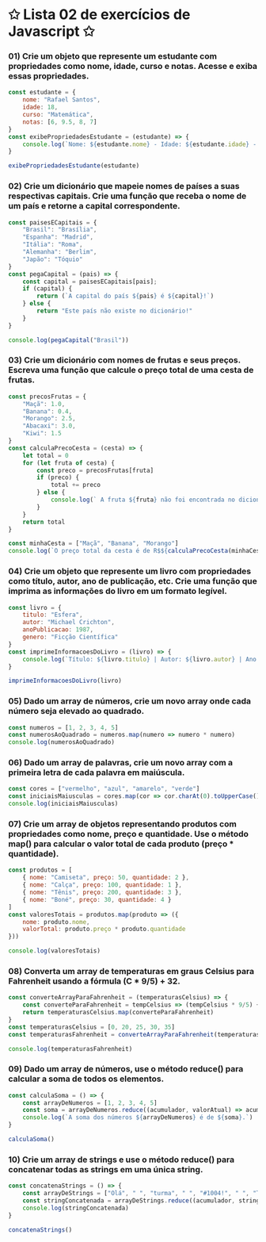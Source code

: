 # ✩ Lista 02 de exercícios de Javascript ✩
### 01) Crie um objeto que represente um estudante com propriedades como nome, idade, curso e notas. Acesse e exiba essas propriedades.
````javascript
const estudante = {
    nome: "Rafael Santos",
    idade: 18,
    curso: "Matemática",
    notas: [6, 9.5, 8, 7]
}
const exibePropriedadesEstudante = (estudante) => {
    console.log(`Nome: ${estudante.nome} - Idade: ${estudante.idade} - Curso: ${estudante.curso} - Notas: ${estudante.notas.join(", ")}`)
}

exibePropriedadesEstudante(estudante)
````

### 02) Crie um dicionário que mapeie nomes de países a suas respectivas capitais. Crie uma função que receba o nome de um país e retorne a capital correspondente.
````javascript
const paisesECapitais = {
    "Brasil": "Brasília",
    "Espanha": "Madrid",
    "Itália": "Roma",
    "Alemanha": "Berlim",
    "Japão": "Tóquio"
}
const pegaCapital = (pais) => {
    const capital = paisesECapitais[pais];
    if (capital) {
        return (`A capital do país ${pais} é ${capital}!`)
    } else {
        return "Este país não existe no dicionário!"
    }
}

console.log(pegaCapital("Brasil"))
````

### 03) Crie um dicionário com nomes de frutas e seus preços. Escreva uma função que calcule o preço total de uma cesta de frutas.
````javascript
const precosFrutas = {
    "Maçã": 1.0,
    "Banana": 0.4,
    "Morango": 2.5,
    "Abacaxi": 3.0,
    "Kiwi": 1.5
}
const calculaPrecoCesta = (cesta) => {
    let total = 0
    for (let fruta of cesta) {
        const preco = precosFrutas[fruta]
        if (preco) {
            total += preco
        } else {
            console.log(` A fruta ${fruta} não foi encontrada no dicionário!`)
        }
    }
    return total
}

const minhaCesta = ["Maçã", "Banana", "Morango"]
console.log(`O preço total da cesta é de R$${calculaPrecoCesta(minhaCesta).toFixed(2)}.`)
````

### 04) Crie um objeto que represente um livro com propriedades como título, autor, ano de publicação, etc. Crie uma função que imprima as informações do livro em um formato legível.
````javascript
const livro = {
    titulo: "Esfera",
    autor: "Michael Crichton",
    anoPublicacao: 1987,
    genero: "Ficção Científica"
}
const imprimeInformacoesDoLivro = (livro) => {
    console.log(`Título: ${livro.titulo} | Autor: ${livro.autor} | Ano de Publicação: ${livro.anoPublicacao} | Gênero: ${livro.genero}`)
}

imprimeInformacoesDoLivro(livro)
````

### 05) Dado um array de números, crie um novo array onde cada número seja elevado ao quadrado.
````javascript
const numeros = [1, 2, 3, 4, 5]
const numerosAoQuadrado = numeros.map(numero => numero * numero)
console.log(numerosAoQuadrado)
````

### 06) Dado um array de palavras, crie um novo array com a primeira letra de cada palavra em maiúscula.
````javascript
const cores = ["vermelho", "azul", "amarelo", "verde"]
const iniciaisMaiusculas = cores.map(cor => cor.charAt(0).toUpperCase() + cor.slice(1))
console.log(iniciaisMaiusculas)
````

### 07) Crie um array de objetos representando produtos com propriedades como nome, preço e quantidade. Use o método map() para calcular o valor total de cada produto (preço * quantidade).
````javascript
const produtos = [
    { nome: "Camiseta", preço: 50, quantidade: 2 },
    { nome: "Calça", preço: 100, quantidade: 1 },
    { nome: "Tênis", preço: 200, quantidade: 3 },
    { nome: "Boné", preço: 30, quantidade: 4 }
]
const valoresTotais = produtos.map(produto => ({
    nome: produto.nome,
    valorTotal: produto.preço * produto.quantidade
}))

console.log(valoresTotais)
````

### 08) Converta um array de temperaturas em graus Celsius para Fahrenheit usando a fórmula (C * 9/5) + 32.
````javascript
const converteArrayParaFahrenheit = (temperaturasCelsius) => {
    const converteParaFahrenheit = tempCelsius => (tempCelsius * 9/5) + 32
    return temperaturasCelsius.map(converteParaFahrenheit)
}
const temperaturasCelsius = [0, 20, 25, 30, 35]
const temperaturasFahrenheit = converteArrayParaFahrenheit(temperaturasCelsius)

console.log(temperaturasFahrenheit)
````

### 09) Dado um array de números, use o método reduce() para calcular a soma de todos os elementos.
````javascript
const calculaSoma = () => {
    const arrayDeNumeros = [1, 2, 3, 4, 5]
    const soma = arrayDeNumeros.reduce((acumulador, valorAtual) => acumulador + valorAtual, 0)
    console.log(`A soma dos números ${arrayDeNumeros} é de ${soma}.`)
}

calculaSoma()
````

### 10) Crie um array de strings e use o método reduce() para concatenar todas as strings em uma única string.
````javascript
const concatenaStrings = () => {
    const arrayDeStrings = ["Olá", " ", "turma", " ", "#1004!", " ", "Tudo", " ", "bem?"]
    const stringConcatenada = arrayDeStrings.reduce((acumulador, stringAtual) => acumulador + stringAtual, "")
    console.log(stringConcatenada)
}

concatenaStrings()
````
